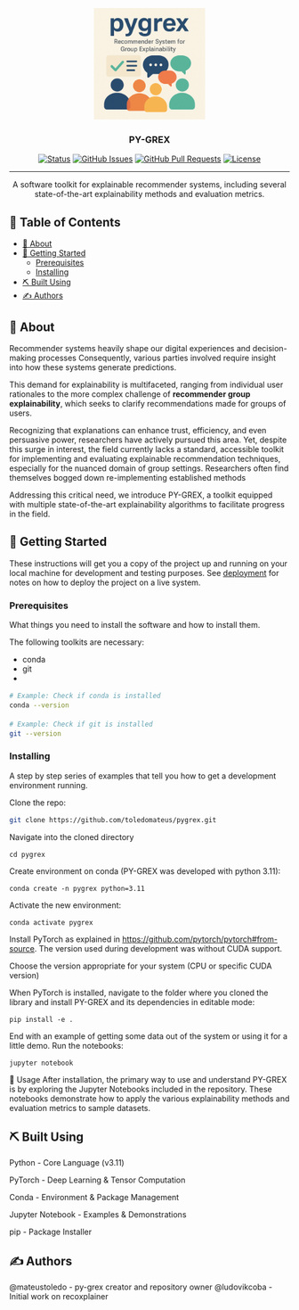<p align="center">
  <a href="" rel="noopener">
  <img width=200px height=200px src="assets/pygrex-logo.png" alt="Project logo"></a>
</p>

<h3 align="center">PY-GREX</h3>

<div align="center">

[![Status](https://img.shields.io/badge/status-active-success.svg)]() 
[![GitHub Issues](https://img.shields.io/github/issues/toledomateus/py-grex.svg)](https://github.com/toledomateus/py-grex/issues) 
[![GitHub Pull Requests](https://img.shields.io/github/issues-pr/toledomateus/py-grex.svg)](https://github.com/toledomateus/py-grex/pulls) 
[![License](https://img.shields.io/badge/license-MIT-blue.svg)](/LICENSE) 

</div>

---

<p align="center"> A software toolkit for explainable recommender systems, including several state-of-the-art explainability methods and evaluation metrics.
    <br> 
</p>

## 📝 Table of Contents
- [🧐 About ](#-about-)
- [🏁 Getting Started ](#-getting-started-)
  - [Prerequisites ](#-prerequisites-)
  - [Installing  ](#-installing-)
- [⛏️ Built Using ](#️-built-using-)
- [✍️ Authors ](#️-authors-)



## 🧐 About <a name = "-about-"></a>

Recommender systems heavily shape our digital experiences and decision-making processes Consequently, various parties involved require insight into how these systems generate predictions.

This demand for explainability is multifaceted, ranging from individual user rationales to the more complex challenge of **recommender group explainability**, which seeks to clarify recommendations made for groups of users.

Recognizing that explanations can enhance trust, efficiency, and even persuasive power, researchers have actively pursued this area. Yet, despite this surge in interest, the field currently lacks a standard, accessible toolkit for implementing and evaluating explainable recommendation techniques, especially for the nuanced domain of group settings. Researchers often find themselves bogged down re-implementing established methods
 
Addressing this critical need, we introduce PY-GREX, a toolkit equipped with multiple state-of-the-art explainability algorithms to facilitate progress in the field.


## 🏁 Getting Started <a name = "-getting-started-"></a>

These instructions will get you a copy of the project up and running on your local machine for development and testing purposes. See [deployment](#deployment) for notes on how to deploy the project on a live system.

### Prerequisites <a name = "-prerequisites-"></a>

What things you need to install the software and how to install them.

The following toolkits are necessary:
- conda
- git
- 

```bash
# Example: Check if conda is installed
conda --version

# Example: Check if git is installed
git --version 
```

### Installing <a name = "-installing-"> </a>


A step by step series of examples that tell you how to get a development environment running.

Clone the repo:
```bash
git clone https://github.com/toledomateus/pygrex.git
```

Navigate into the cloned directory

```
cd pygrex 
```

Create environment on conda (PY-GREX was developed with python 3.11):

```
conda create -n pygrex python=3.11
``` 

Activate the new environment:

```
conda activate pygrex
```

Install PyTorch as explained in https://github.com/pytorch/pytorch#from-source. The version used during development was without CUDA support.

Choose the version appropriate for your system (CPU or specific CUDA version)

When PyTorch is installed, navigate to the folder where you cloned the library and install PY-GREX and its dependencies in editable mode:

```
pip install -e .
```

End with an example of getting some data out of the system or using it for a little demo. Run the notebooks:

```
jupyter notebook
```

🎈 Usage
After installation, the primary way to use and understand PY-GREX is by exploring the Jupyter Notebooks included in the repository. These notebooks demonstrate how to apply the various explainability methods and evaluation metrics to sample datasets.


## ⛏️ Built Using <a name = "-built-using-"></a>
Python - Core Language (v3.11)

PyTorch - Deep Learning & Tensor Computation

Conda - Environment & Package Management

Jupyter Notebook - Examples & Demonstrations

pip - Package Installer

## ✍️ Authors <a name = "-authors-"></a>

@mateustoledo - py-grex creator and repository owner
@ludovikcoba - Initial work on recoxplainer
